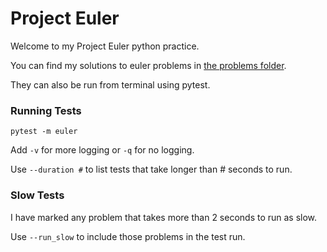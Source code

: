 # Project Euler
Welcome to my Project Euler python practice.  

You can find my solutions to euler problems in [the problems folder](problems/euler.py).

They can also be run from terminal using pytest.

### Running Tests 

`pytest -m euler`

Add `-v` for more logging or `-q` for no logging.

Use `--duration #` to list tests that take longer than # seconds to run.

### Slow Tests
I have marked any problem that takes more than 2 seconds to run as slow.

Use `--run_slow` to include those problems in the test run.